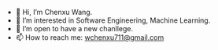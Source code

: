 - 👋 Hi, I’m Chenxu Wang.
- 👀 I’m interested in Software Engineering, Machine Learning.
- 🌱 I’m open to have a new chanllege.
- 📫 How to reach me: wchenxu711@gmail.com

<!---
ChenxuWang7/ChenxuWang7 is a ✨ special ✨ repository because its `README.md` (this file) appears on your GitHub profile.
You can click the Preview link to take a look at your changes.
--->
